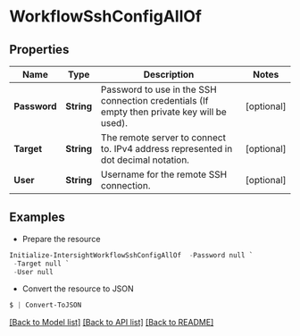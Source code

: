 # WorkflowSshConfigAllOf
## Properties

Name | Type | Description | Notes
------------ | ------------- | ------------- | -------------
**Password** | **String** | Password to use in the SSH connection credentials (If empty then private key will be used). | [optional] 
**Target** | **String** | The remote server to connect to. IPv4 address represented in dot decimal notation. | [optional] 
**User** | **String** | Username for the remote SSH connection. | [optional] 

## Examples

- Prepare the resource
```powershell
Initialize-IntersightWorkflowSshConfigAllOf  -Password null `
 -Target null `
 -User null
```

- Convert the resource to JSON
```powershell
$ | Convert-ToJSON
```

[[Back to Model list]](../README.md#documentation-for-models) [[Back to API list]](../README.md#documentation-for-api-endpoints) [[Back to README]](../README.md)

